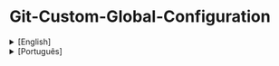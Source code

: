 # Git-Custom-Global-Configuration

<details>
  <summary>[English]</summary>

<br />

## Description

It's a simple batch file that configure globally (--global) some GIT alias and basic configurations, making some commands easier in day by day.

Aliases:
- df = diff
- st = status
- co = checkout
- br = branch
- lg = git log --all --graph --decorate --oneline --abbrev-commit

Configurations:
- user.name = [user input]
- user.email = [user input]
- editor = Visual Studio Code (code --wait).

## Pre-Requirements

- GIT (obviously :grin:)
- Visual Studio Code: I really like this one as editor, but you can change the script to adapt your prefered editor.

## Installation

1. Double-click in the batch and choice one option: 
 * I: Install
 * U: Uninstall
2. If you click install, all the configuration [above](#Description) will be done.
3. If you click uninstall, all the configuration [above](#Description) will undone.
4. After the operation, your default GIT editor will open your global configuration (--global).

I hope it can be usefull in your day by day!  :wink:

Best regards,
Douglas

</details>

<details>
  <summary>[Português]</summary>

<br />

É um arquivo batch simples que configura globalmente (--global) alguns alias GIT e configurações básicas, tornando alguns comandos mais fáceis no dia a dia.

Aliases:
- df = diff
- st = status
- co = checkout
- br = branch
- lg = git log --all --graph --decorate --oneline --abbrev-commit

Configurações:
- user.name = [entrada do usuário]
- user.email = [entrada do usuário]
- editor = Visual Studio Code (code --wait).


## Pré-Requisitos

- GIT (obviamente :grin:)
- Visual Studio Code: eu realmente gosto dele como editor, mas você pode editar o script para o edit de sua preferência.

## Instalação

1. Duplo clique no batch e escolher uma das opções: 
 * I: Instalar
 * U: Desinstalar
2. Se escolher Instalar (I), todas as configurações [acima](#Description) serão realizadas.
3. Se escolher Desinstalar (U), todas as configurações [acima](#Description) serão desfeitas.
4. Após a operação, seu editor de texto GIT padrão irá abrir a configuração global (--global).

Espero que ajudem em seu dia a dia! :wink:

Atenciosamente,
Douglas

</details>
